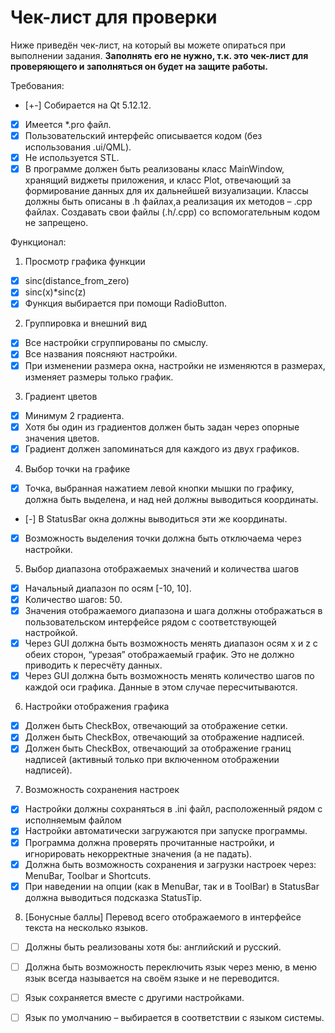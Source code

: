 # Чек-лист для проверки
Ниже приведён чек-лист, на который вы можете опираться при выполнении задания. 
**Заполнять его не нужно, т.к. это чек-лист для проверяющего и заполняться он будет на защите работы.**

Требования:

- [+-] Собирается на Qt 5.12.12.
- [x] Имеется \*.pro файл.
- [x] Пользовательский интерфейс описывается кодом (без использования .ui/QML).
- [x] Не используется STL.
- [x] В программе должен быть реализованы класс MainWindow, хранящий виджеты приложения, и класс Plot, отвечающий за формирование данных для их дальнейшей визуализации. Классы должны быть описаны в .h файлах,а  реализация их методов – .cpp файлах. Создавать свои файлы (.h/.cpp) со вспомогательным кодом не запрещено.

Функционал:

1. Просмотр графика функции
- [x] sinc(distance_from_zero)
- [x] sinc(x)\*sinc(z)
- [x] Функция выбирается при помощи RadioButton.

2. Группировка и внешний вид
- [x] Все настройки сгруппированы по смыслу.
- [x] Все названия поясняют настройки.
- [x] При изменении размера окна, настройки не изменяются в размерах, изменяет размеры только график.

3. Градиент цветов
- [x] Минимум 2 градиента.
- [x] Хотя бы один из градиентов должен быть задан через опорные значения цветов.
- [x] Градиент должен запоминаться для каждого из двух графиков.

4. Выбор точки на графике
- [x] Точка, выбранная нажатием левой кнопки мышки по графику, должна быть выделена, и над ней должны выводиться координаты.
- [-] В StatusBar окна должны выводиться эти же координаты.
- [x] Возможность выделения точки должна быть отключаема через настройки.

5. Выбор диапазона отображаемых значений и количества шагов
- [x] Начальный диапазон по осям \[-10, 10].
- [x] Количество шагов: 50.
- [x] Значения отображаемого диапазона и шага должны отображаться в пользовательском интерфейсе рядом с соответствующей настройкой.
- [x] Через GUI должна быть возможность менять диапазон осям x и z с обеих сторон, “урезая” отображаемый график. Это не должно приводить к пересчёту данных.
- [x] Через GUI должна быть возможность менять количество шагов по каждой оси графика. Данные в этом случае пересчитываются.

6. Настройки отображения графика
- [x] Должен быть CheckBox, отвечающий за отображение сетки.
- [x] Должен быть CheckBox, отвечающий за отображение надписей.
- [x] Должен быть CheckBox, отвечающий за отображение границ надписей (активный только при включенном отображении надписей).

7. Возможность сохранения настроек
- [x] Настройки должны сохраняться в .ini файл, расположенный рядом с исполняемым файлом
- [x] Настройки автоматически загружаются при запуске программы.
- [x] Программа должна проверять прочитанные настройки, и игнорировать некорректные значения (а не падать).
- [x] Должна быть возможность сохранения и загрузки настроек через: MenuBar, Toolbar и Shortcuts.
- [x] При наведении на опции (как в MenuBar, так и в ToolBar) в StatusBar должна выводиться подсказка StatusTip.

8. \[Бонусные баллы] Перевод всего отображаемого в интерфейсе текста на несколько языков. 
- [ ] Должны быть реализованы хотя бы: английский и русский. 
- [ ] Должна быть возможность переключить язык через меню, в меню язык всегда называется на своём языке и не переводится. 
- [ ] Язык сохраняется вместе с другими настройками. 
- [ ] Язык по умолчанию – выбирается в соответствии с языком системы.

